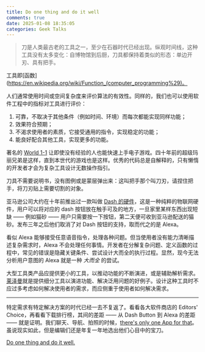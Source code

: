 ```yaml
---
title: Do one thing and do it well
comments: true
date: 2025-01-08 18:35:05
categories: Geek Talks
---
```


> 刀是人类最古老的工具之一，至少在石器时代已经出现。纵观时间线，这种工具没有太多变化：自博物馆到后厨，刀具都保持着类似的形态：单边开刃、具有把手。

工具即[函数](https://en.wikipedia.org/wiki/Function_(computer_programming%29)。

人们通常使用时间或空间复杂度来评价算法的有效性。同样的，我们也可以使用软件工程中的指标对工具进行评价：

1. 可靠，不取决于其他条件（例如时间、环境）而每次都能实现同样功能；
2. 效果符合预期；
3. 不渴求使用者的素质，它接受通用的指令，实现稳定的功能；
4. 能良好配合其他工具，实现更多的功能。

著名的 [World 1-1](https://en.wikipedia.org/wiki/World_1-1) 让即使没有经验的人也能快速上手电子游戏。四十年前的超级玛丽兄弟是这样，直到本世代的游戏也是这样。优秀的代码总是自解释的，只有懒惰的开发者才会为复杂工具设计无数操作指引。

刀具不需要说明书，没有图例或是蒙层弹出来：这叫把手那个叫刀刃，请捏住把手，将刀刃贴上需要切割的对象。

亚马逊公司大约在十年前推出过一款叫做 [Dash 的硬件](https://en.wikipedia.org/wiki/Amazon_Dash)，这是一种纯粹的物联网硬件，用户可以将对应的 dash 按钮放在触手可及的地方，一旦家里某样东西出现短缺 —— 例如猫砂 —— 用户只需要按一下按钮，第二天便可收到亚马逊配送的猫砂。发布三年之后他们取消了对 Dash 按钮的支持，取而代之的是 Alexa。

看似 Alexa 能够接受任意语音指令，处理各种问题。但当使用者没有能力清晰描述复杂需求时，Alexa 不会处理任何事情。开发者在分解复杂问题、定义函数的过程中，常见的错误是隐藏关键条件、尝试设计大而全的执行过程。显然，现今无法分析用户意图的 Alexa 就是一种 *大而全* 的尝试。

大型工具类产品应提供更小的工具，以推动功能的不断演进，或是辅助解析需求。[莱泽曼](https://zh.wikipedia.org/zh-hans/%E8%90%8A%E6%BE%A4%E6%9B%BC)就是提供细分工具以演进功能、解决泛用问题的好例子。设计这种工具时不应过多考虑如何解决使用者的需求，而应侧重于使用者如何解决需求。

---

特定需求有特定解决方案的时代已经一去不复返了。看看各大软件商店的 Editors' Choice，再看看下载排行榜，其间的差距 —— 从 Dash Button 到 Alexa 的差距 —— 就是证明。我们聊天、导航、拍照的时候，[there's only one App for that](https://www.youtube.com/watch?v=szrsfeyLzyg)。虽说现实如此，但是编辑们还是年复一年地选出他们心目中的宝刀。

[Do one thing and do it well.](https://en.wikipedia.org/wiki/Unix_philosophy#Do_One_Thing_and_Do_It_Well)
